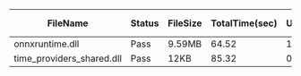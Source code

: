 ﻿ | FileName                  | Status | FileSize | TotalTime(sec) | Upload(sec) | Submit(sec) | SignWait(sec) | Retry Count | 
 |---------------------------|--------|----------|----------------|-------------|-------------|---------------|-------------|
 | onnxruntime.dll           | Pass   | 9.59MB   | 64.52          | 1.23        | 0.33        | 62.92         | 0           | 
 | time_providers_shared.dll | Pass   | 12KB     | 85.32          | 0.75        | 0.36        | 83.72         | 0           | 
